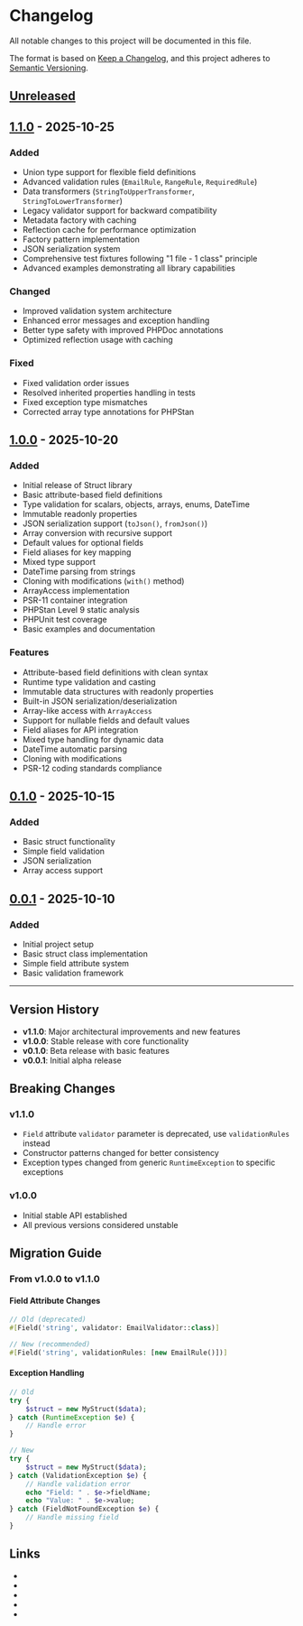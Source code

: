 # Changelog

All notable changes to this project will be documented in this file.

The format is based on [Keep a Changelog](https://keepachangelog.com/en/1.0.0/),
and this project adheres to [Semantic Versioning](https://semver.org/spec/v2.0.0.html).

## [Unreleased]

## [1.1.0] - 2025-10-25

### Added
- Union type support for flexible field definitions
- Advanced validation rules (`EmailRule`, `RangeRule`, `RequiredRule`)
- Data transformers (`StringToUpperTransformer`, `StringToLowerTransformer`)
- Legacy validator support for backward compatibility
- Metadata factory with caching
- Reflection cache for performance optimization
- Factory pattern implementation
- JSON serialization system
- Comprehensive test fixtures following "1 file - 1 class" principle
- Advanced examples demonstrating all library capabilities

### Changed
- Improved validation system architecture
- Enhanced error messages and exception handling
- Better type safety with improved PHPDoc annotations
- Optimized reflection usage with caching

### Fixed
- Fixed validation order issues
- Resolved inherited properties handling in tests
- Fixed exception type mismatches
- Corrected array type annotations for PHPStan

## [1.0.0] - 2025-10-20

### Added
- Initial release of Struct library
- Basic attribute-based field definitions
- Type validation for scalars, objects, arrays, enums, DateTime
- Immutable readonly properties
- JSON serialization support (`toJson()`, `fromJson()`)
- Array conversion with recursive support
- Default values for optional fields
- Field aliases for key mapping
- Mixed type support
- DateTime parsing from strings
- Cloning with modifications (`with()` method)
- ArrayAccess implementation
- PSR-11 container integration
- PHPStan Level 9 static analysis
- PHPUnit test coverage
- Basic examples and documentation

### Features
- Attribute-based field definitions with clean syntax
- Runtime type validation and casting
- Immutable data structures with readonly properties
- Built-in JSON serialization/deserialization
- Array-like access with `ArrayAccess`
- Support for nullable fields and default values
- Field aliases for API integration
- Mixed type handling for dynamic data
- DateTime automatic parsing
- Cloning with modifications
- PSR-12 coding standards compliance

## [0.1.0] - 2025-10-15

### Added
- Basic struct functionality
- Simple field validation
- JSON serialization
- Array access support

## [0.0.1] - 2025-10-10

### Added
- Initial project setup
- Basic struct class implementation
- Simple field attribute system
- Basic validation framework

---

## Version History

- **v1.1.0**: Major architectural improvements and new features
- **v1.0.0**: Stable release with core functionality
- **v0.1.0**: Beta release with basic features
- **v0.0.1**: Initial alpha release

## Breaking Changes

### v1.1.0
- `Field` attribute `validator` parameter is deprecated, use `validationRules` instead
- Constructor patterns changed for better consistency
- Exception types changed from generic `RuntimeException` to specific exceptions

### v1.0.0
- Initial stable API established
- All previous versions considered unstable

## Migration Guide

### From v1.0.0 to v1.1.0

#### Field Attribute Changes
```php
// Old (deprecated)
#[Field('string', validator: EmailValidator::class)]

// New (recommended)
#[Field('string', validationRules: [new EmailRule()])]
```

#### Exception Handling
```php
// Old
try {
    $struct = new MyStruct($data);
} catch (RuntimeException $e) {
    // Handle error
}

// New
try {
    $struct = new MyStruct($data);
} catch (ValidationException $e) {
    // Handle validation error
    echo "Field: " . $e->fieldName;
    echo "Value: " . $e->value;
} catch (FieldNotFoundException $e) {
    // Handle missing field
}
```

## Links

- [Unreleased]: https://github.com/tommyknocker/struct/compare/v1.1.0...HEAD
- [1.1.0]: https://github.com/tommyknocker/struct/compare/v1.0.0...v1.1.0
- [1.0.0]: https://github.com/tommyknocker/struct/compare/v0.1.0...v1.0.0
- [0.1.0]: https://github.com/tommyknocker/struct/compare/v0.0.1...v0.1.0
- [0.0.1]: https://github.com/tommyknocker/struct/releases/tag/v0.0.1
